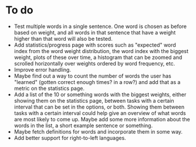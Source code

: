 # To do
* Test multiple words in a single sentence. One word is chosen as before based on weight, and all words in that sentence that have a weight higher than that word will also be tested.
* Add statistics/progress page with scores such as "expected" word index from the word weight distribution, the word index with the biggest weight, plots of these over time, a histogram that can be zoomed and scrolled horizontally over weights ordered by word frequency, etc. 
* Improve error handling.
* Maybe find out a way to count the number of words the user has "learned" (gotten correct enough times? in a row?) and add that as a metric on the statistics page.
* Add a list of the 10 or something words with the biggest weights, either showing them on the statistics page, between tasks with a certain interval that can be set in the options, or both. Showing them between tasks with a certain interval could help give an overview of what words are most likely to come up. Maybe add some more information about the words in the list, a short example sentence or something.
* Maybe fetch definitions for words and incorporate them in some way.
* Add better support for right-to-left languages.
